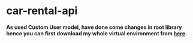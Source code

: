 # car-rental-api

<b>As used Custom User model, have done some changes in root library hence you can first download my whole virtual environment from [here](https://github.com/Feature-IT-LLC-Internship/custom-use-authentication/tree/master/venv).</b>
